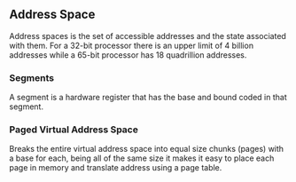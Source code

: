 ## Address Space
Address spaces is the set of accessible addresses and the state associated with them. For a 32-bit processor there is an upper limit of 4 billion addresses while a 65-bit processor has 18 quadrillion addresses. 

### Segments
A segment is a hardware register that has the base and bound coded in that segment.

### Paged Virtual Address Space
Breaks the entire virtual address space into equal size chunks (pages) with a base for each, being all of the same size it makes it easy to place each page in memory and translate address using a page table.